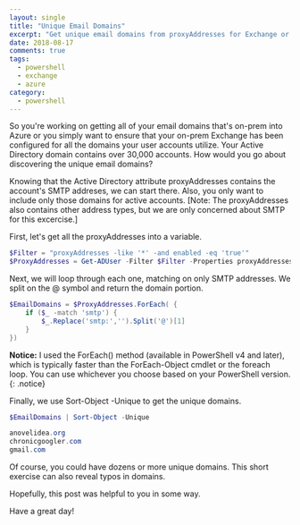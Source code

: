 ```yaml
---
layout: single
title: "Unique Email Domains"
excerpt: "Get unique email domains from proxyAddresses for Exchange or Azure."
date: 2018-08-17
comments: true
tags:
  - powershell
  - exchange
  - azure
category:
  - powershell
---
```


So you're working on getting all of your email domains that's on-prem into Azure or you simply want to ensure that your
on-prem Exchange has been configured for all the domains your user accounts utilize. Your Active Directory domain
contains over 30,000 accounts. How would you go about discovering the unique email domains?

Knowing that the Active Directory attribute proxyAddresses contains the account's SMTP addreses, we can start there.
Also, you only want to include only those domains for active accounts. [Note: The proxyAddresses also contains other
address types, but we are only concerned about SMTP for this excercise.]

First, let's get all the proxyAddresses into a variable.

```powershell
$Filter = "proxyAddresses -like '*' -and enabled -eq 'true'"
$ProxyAddresses = Get-ADUser -Filter $Filter -Properties proxyAddresses | Select-Object -ExpandProperty proxyAddresses
```

Next, we will loop through each one, matching on only SMTP addresses. We split on the @ symbol and return the domain
portion.

```powershell
$EmailDomains = $ProxyAddresses.ForEach( {
    if ($_ -match 'smtp') {
        $_.Replace('smtp:','').Split('@')[1]
    }
})
```

**Notice:** I used the ForEach() method (available in PowerShell v4 and later), which is typically faster than the
ForEach-Object cmdlet or the foreach loop. You can use whichever you choose based on your PowerShell version.
{: .notice}

Finally, we use Sort-Object -Unique to get the unique domains.

```powershell
$EmailDomains | Sort-Object -Unique

anovelidea.org
chronicgoogler.com
gmail.com
```

Of course, you could have dozens or more unique domains. This short exercise can also reveal typos in domains.

Hopefully, this post was helpful to you in some way.

Have a great day!